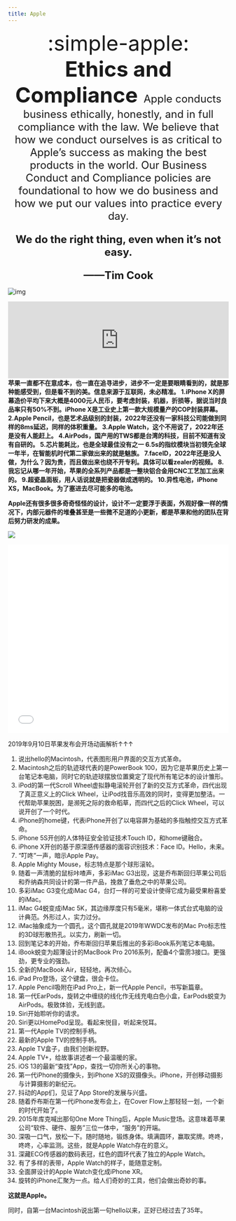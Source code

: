 ```yaml
---
title: Apple
---
```

<center> <font size=7> :simple-apple:</font></center>  
<center><b><font size=7>Ethics and Compliance</b>  </font>

<font size=5>
Apple conducts business ethically, honestly, and in full compliance with the law.  
We believe that how we conduct ourselves is as critical to Apple’s success as making the best products in the world.  
 Our Business Conduct and Compliance policies are foundational to how we do business and how we put our values into practice every day.  

<b>We do the right thing, even when it’s not easy.

——Tim Cook</b> </font></center>  

![img](https://user-assets.sxlcdn.com/images/951476/FpR4zSBa8kJxXSlkmL3yE9O1PNJB.png?imageMogr2/strip/auto-orient/thumbnail/1920x9000%3E/quality/90!/format/png)
<iframe allow="autoplay *; encrypted-media *; fullscreen *; clipboard-write" frameborder="0" height="175" style="width:100%;max-width:660px;overflow:hidden;background:transparent;" sandbox="allow-forms allow-popups allow-same-origin allow-scripts allow-storage-access-by-user-activation allow-top-navigation-by-user-activation" src="https://embed.music.apple.com/cn/album/the-darkness-that-you-fear/1562007433?i=1562007434"></iframe>

<b>
苹果一直都不在意成本，也一直在追寻进步，进步不一定是要眼睛看到的，就是那种能感受到，但是看不到的美。信息来源于互联网，未必精准。  
1.iPhone X的屏幕造价平均下来大概是4000元人民币，要考虑封装，机器，折损等，据说当时良品率只有50%不到。iPhone X是工业史上第一款大规模量产的COP封装屏幕。  
2.Apple Pencil，也是艺术品级别的封装，2022年还没有一家科技公司能做到同样的8ms延迟，同样的体积重量。  
3.Apple Watch，这个不用说了，2022年还是没有人能赶上。  
4.AirPods，国产用的TWS都是台湾的科技，目前不知道有没有自研的。  
5.芯片能耗比，也是全球最佳没有之一 
6.5s的指纹模块当初领先全球一年半，在智能机时代第二家做出来的就是魅族。  
7.faceID，2022年还是没人做，为什么？因为贵，而且做出来也绕不开专利。具体可以看zealer的视频。  
8.我忘记从哪一年开始，苹果的全系列产品都是一整块铝合金用CNC工艺加工出来的。  
9.超瓷晶面板，用人话说就是把瓷器做成透明的。  
10.异性电池，iPhone XS，MacBook。为了塞进去尽可能多的电池。    

Apple还有很多很多奇奇怪怪的设计，设计不一定要浮于表面，外观好像一样的情况下，内部元器件的堆叠甚至是一些微不足道的小更新，都是苹果和他的团队在背后努力研发的成果。  </b>

![](https://user-assets.sxlcdn.com/images/951476/FkEoM-JH0F6SYwS6RXR2ZIcSh45Q.jpg?imageMogr2/strip/auto-orient/thumbnail/1920x9000%3E/quality/90!/interlace/1/format/jpeg)

<iframe src="//player.bilibili.com/player.html?aid=381647441&bvid=BV1VZ4y1d7BP&cid=514597194&page=1" scrolling="yes" border="0" frameborder="no" framespacing="0" allowfullscreen="true" style="width: 640px; height: 430px; max-width: 100%"> </iframe>
<!-- <iframe frameborder="no" border="0" marginwidth="0" marginheight="0" width=298 height=52 src="//music.163.com/outchain/player?type=2&id=1839403159&auto=0&height=32"></iframe> -->

2019年9月10日苹果发布会开场动画解析↑↑↑

1. 说出hello的Macintosh，代表图形用户界面的交互方式革命。
2. Macintosh之后的轨迹球代表的是PowerBook 100，因为它是苹果历史上第一台笔记本电脑，同时它的轨迹球摆放位置奠定了现代所有笔记本的设计雏形。
3. iPod的第一代Scroll Wheel虚拟静电滚轮开创了新的交互方式革命，四代出现了真正意义上的Click Wheel，让iPod找音乐高效的同时，变得更加整洁。一代帮助苹果脱困，是濒死之际的救命稻草，而四代之后的Click Wheel，可以说开创了一个时代。
5. iPhone的home键，代表iPhone开创了以电容屏为基础的多指触控交互方式革命。
6. iPhone 5S开创的人体特征安全验证技术Touch ID，和home键融合。
7. iPhone X开创的基于原深感传感器的面容识别技术：Face ID。Hello，未来。
8. “叮咚”一声，暗示Apple Pay。
9. Apple Mighty Mouse，标志特点是那个球形滚轮。
10. 随着一声清脆的鼠标咔喳声，多彩iMac G3出现，这是乔布斯回归苹果公司后和乔纳森共同设计的第一件产品，挽救了垂危之中的苹果公司。
11. 多彩iMac G3变化成iMac G4，台灯一样的可爱设计使得它成为最受果粉喜爱的iMac。
12. iMac G4蜕变成iMac 5K，其边缘厚度只有5毫米，堪称一体式台式电脑的设计典范。外形过人，实力过分。
13. iMac抽象成为一个圆孔，这个圆孔就是2019年WWDC发布的Mac Pro标志性的3D球形散热孔。以实力，刷新一切。
14. 回到笔记本的开始，乔布斯回归苹果后推出的多彩iBook系列笔记本电脑。
15. iBook蜕变为超薄设计的MacBook Pro 2016系列，配备4个雷雳3接口。更强劲，更专业的强劲。
16. 全新的MacBook Air，轻轻地，再次倾心。
17. iPad Pro登场，这个键盘，很会卡位。
18. Apple Pencil吸附在iPad Pro上，新一代Apple Pencil，书写新篇章。
19. 第一代EarPods，旋转之中缠绕的线化作无线充电白色小盒，EarPods蜕变为AirPods。极致体验，无线到底。
20. Siri开始聆听你的请求。
21. Siri更以HomePod呈现。看起来悦目，听起来悦耳。
22. 第一代Apple TV的控制手柄。
23. 最新的Apple TV的控制手柄。
24. Apple TV盒子，由我们创新视野。
25. Apple TV+，给故事讲述者一个最温暖的家。
26. iOS 13的最新“查找”App，查找一切你所关心的事物。
27. 第一代iPhone的摄像头，到iPhone XS的双摄像头。iPhone，开创移动摄影与计算摄影的新纪元。
28. 抖动的App们，见证了App Store的发展与兴盛。
29. 随着乔布斯在第一代iPhone发布会上，在Cover Flow上那轻轻一划，一个新的时代开始了。
30. 2015年库克喊出那句One More Thing后，Apple Music登场。这意味着苹果公司“软件、硬件、服务”三位一体中，“服务”的开端。
31. 深吸一口气，放松一下。随时随地，锻炼身体。填满圆环，赢取奖牌。咚咚，咚咚，心率监测。这些，就是Apple Watch存在的意义。
32. 深藏ECG传感器的数码表冠，红色的圆环代表了独立的Apple Watch。
33. 有了多样的表带，Apple Watch的样子，能随意定制。
34. 全面屏设计的Apple Watch变化成iPhone XR。
35. 旋转的iPhone汇聚为一点。给人们奇妙的工具，他们会做出奇妙的事。

**这就是Apple。**

同时，自第一台Macintosh说出第一句hello以来，正好已经过去了35年。